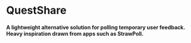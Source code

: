 # QuestShare

#### A lightweight alternative solution for polling temporary user feedback. Heavy inspiration drawn from apps such as StrawPoll.